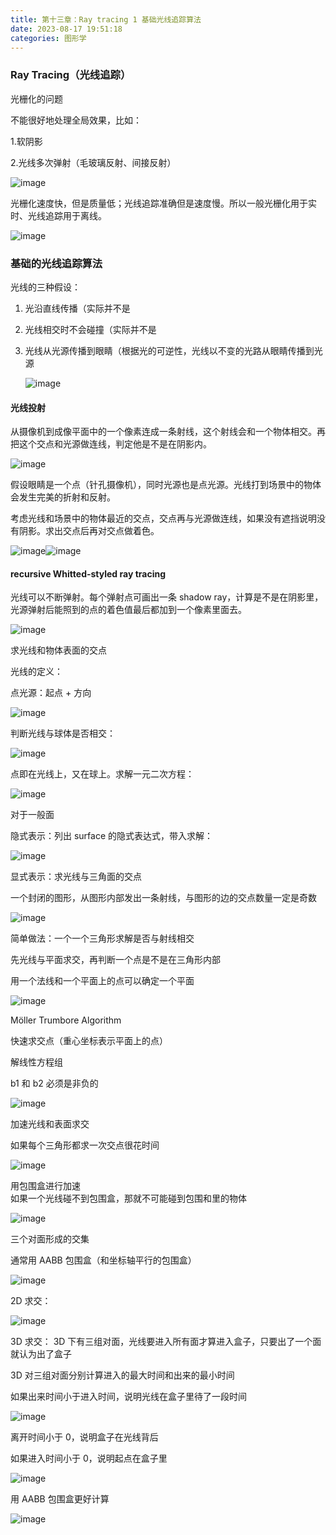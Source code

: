 ```yaml
---
title: 第十三章：Ray tracing 1 基础光线追踪算法
date: 2023-08-17 19:51:18
categories: 图形学
---
```


### Ray Tracing（光线追踪）

光栅化的问题

不能很好地处理全局效果，比如：

1.软阴影

2.光线多次弹射（毛玻璃反射、间接反射）

​![image](./images/图形学/image-20230817204242-i9pwn8h.png)​

光栅化速度快，但是质量低；光线追踪准确但是速度慢。所以一般光栅化用于实时、光线追踪用于离线。

​![image](./images/图形学/image-20230817204247-44w81g6.png)​

### 基础的光线追踪算法

光线的三种假设：

1. 光沿直线传播（实际并不是
2. 光线相交时不会碰撞（实际并不是
3. 光线从光源传播到眼睛（根据光的可逆性，光线以不变的光路从眼睛传播到光源

   ​![image](./images/图形学/image-20230817204252-rq5ma55.png)​

#### 光线投射

从摄像机到成像平面中的一个像素连成一条射线，这个射线会和一个物体相交。再把这个交点和光源做连线，判定他是不是在阴影内。

​![image](./images/图形学/image-20230817204310-a4f3y6w.png)​

假设眼睛是一个点（针孔摄像机），同时光源也是点光源。光线打到场景中的物体会发生完美的折射和反射。

考虑光线和场景中的物体最近的交点，交点再与光源做连线，如果没有遮挡说明没有阴影。求出交点后再对交点做着色。

​![image](./images/图形学/image-20230817204315-s1c6ju9.png)​​![image](./images/图形学/image-20230817204318-s2voec6.png)​

#### recursive Whitted-styled ray tracing

光线可以不断弹射。每个弹射点可画出一条 shadow ray，计算是不是在阴影里，光源弹射后能照到的点的着色值最后都加到一个像素里面去。

​![image](./images/图形学/image-20230817204323-6as49bq.png)​

求光线和物体表面的交点

光线的定义：

点光源：起点 + 方向

​![image](./images/图形学/image-20230817204331-pl418gg.png)​

判断光线与球体是否相交：

​![image](./images/图形学/image-20230817204335-tljx4px.png)​

点即在光线上，又在球上。求解一元二次方程：

​![image](./images/图形学/image-20230817204341-vxbltr2.png)​

对于一般面

隐式表示：列出 surface 的隐式表达式，带入求解：

​![image](./images/图形学/image-20230817204347-seawpb6.png)​

显式表示：求光线与三角面的交点

一个封闭的图形，从图形内部发出一条射线，与图形的边的交点数量一定是奇数

​![image](./images/图形学/image-20230817204352-8swig07.png)​

简单做法：一个一个三角形求解是否与射线相交

先光线与平面求交，再判断一个点是不是在三角形内部

用一个法线和一个平面上的点可以确定一个平面

​![image](./images/图形学/image-20230817204358-d9252z6.png)​

Möller Trumbore Algorithm

快速求交点（重心坐标表示平面上的点）

解线性方程组

b1 和 b2 必须是非负的

​![image](./images/图形学/image-20230817204403-w9iwkuw.png)​

加速光线和表面求交

如果每个三角形都求一次交点很花时间

​![image](./images/图形学/image-20230817204408-5knulr8.png)​

用包围盒进行加速<br />如果一个光线碰不到包围盒，那就不可能碰到包围和里的物体

​![image](./images/图形学/image-20230817204414-yjgij4p.png)​

三个对面形成的交集

通常用 AABB 包围盒（和坐标轴平行的包围盒）

​![image](./images/图形学/image-20230817204421-i2ydbcm.png)​

2D 求交：

​![image](./images/图形学/image-20230817204426-nic5gz7.png)​

3D 求交：
3D 下有三组对面，光线要进入所有面才算进入盒子，只要出了一个面就认为出了盒子

3D 对三组对面分别计算进入的最大时间和出来的最小时间

如果出来时间小于进入时间，说明光线在盒子里待了一段时间

​![image](./images/图形学/image-20230817204432-5woyi5w.png)​

离开时间小于 0，说明盒子在光线背后

如果进入时间小于 0，说明起点在盒子里

​![image](./images/图形学/image-20230817204437-seo5rd8.png)​

用 AABB 包围盒更好计算

​![image](./images/图形学/image-20230817204441-g7rxglt.png)​
